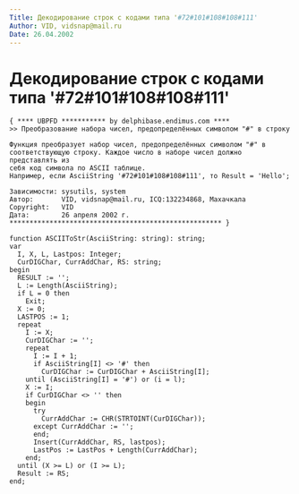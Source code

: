 ```yaml
---
Title: Декодирование строк с кодами типа '#72#101#108#108#111'
Author: VID, vidsnap@mail.ru
Date: 26.04.2002
---
```



Декодирование строк с кодами типа '#72#101#108#108#111'
===============

    { **** UBPFD *********** by delphibase.endimus.com ****
    >> Преобразование набора чисел, предопределённых символом "#" в строку
     
    Функция преобразует набор чисел, предопределённых символом "#" в
    соответствующую строку. Каждое число в наборе чисел должно представлять из
    себя код символа по ASCII таблице.
    Например, если AsciiString '#72#101#108#108#111', то Result = 'Hello';
     
    Зависимости: sysutils, system
    Автор:       VID, vidsnap@mail.ru, ICQ:132234868, Махачкала
    Copyright:   VID
    Дата:        26 апреля 2002 г.
    ***************************************************** }
     
    function ASCIIToStr(AsciiString: string): string;
    var
      I, X, L, Lastpos: Integer;
      CurDIGChar, CurrAddChar, RS: string;
    begin
      RESULT := '';
      L := Length(AsciiString);
      if L = 0 then
        Exit;
      X := 0;
      LASTPOS := 1;
      repeat
        I := X;
        CurDIGChar := '';
        repeat
          I := I + 1;
          if AsciiString[I] <> '#' then
            CurDIGChar := CurDIGChar + AsciiString[I];
        until (AsciiString[I] = '#') or (i = l);
        X := I;
        if CurDIGChar <> '' then
        begin
          try
            CurrAddChar := CHR(STRTOINT(CurDIGChar));
          except CurrAddChar := '';
          end;
          Insert(CurrAddChar, RS, lastpos);
          LastPos := LastPos + Length(CurrAddChar);
        end;
      until (X >= L) or (I >= L);
      Result := RS;
    end;


